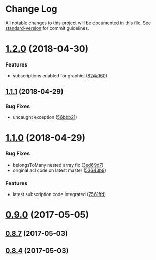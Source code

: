 # Change Log

All notable changes to this project will be documented in this file. See [standard-version](https://github.com/conventional-changelog/standard-version) for commit guidelines.

<a name="1.2.0"></a>
# [1.2.0](https://github.com/BlueEastCode/loopback-graphql-relay/compare/v1.1.1...v1.2.0) (2018-04-30)


### Features

* subscriptions enabled for graphiql ([824a160](https://github.com/BlueEastCode/loopback-graphql-relay/commit/824a160))



<a name="1.1.1"></a>
## [1.1.1](https://github.com/BlueEastCode/loopback-graphql-relay/compare/v1.1.0...v1.1.1) (2018-04-29)


### Bug Fixes

* uncaught exception ([56bbb21](https://github.com/BlueEastCode/loopback-graphql-relay/commit/56bbb21))



<a name="1.1.0"></a>
# [1.1.0](https://github.com/BlueEastCode/loopback-graphql-relay/compare/0.9.2...1.1.0) (2018-04-29)


### Bug Fixes

* belongsToMany nested array fix ([3ed69d7](https://github.com/BlueEastCode/loopback-graphql-relay/commit/3ed69d7))
* original acl code on latest master ([53643b9](https://github.com/BlueEastCode/loopback-graphql-relay/commit/53643b9))


### Features

* latest subscription code integrated ([7561ffd](https://github.com/BlueEastCode/loopback-graphql-relay/commit/7561ffd))



<a name="0.9.0"></a>
# [0.9.0](https://github.com/BlueEastCode/loopback-graphql-relay/compare/0.8.8...0.9.0) (2017-05-05)



<a name="0.8.7"></a>
## [0.8.7](https://github.com/BlueEastCode/loopback-graphql-relay/compare/0.8.6...0.8.7) (2017-05-03)



<a name="0.8.4"></a>
## [0.8.4](https://github.com/BlueEastCode/loopback-graphql-relay/compare/0.8.3...0.8.4) (2017-05-03)
